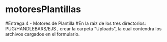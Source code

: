 # motoresPlantillas
#Entrega 4 - Motores de Plantilla
#En la raiz de los tres directorios: PUG/HANDLEBARS/EJS , crear la carpeta "Uploads", la cual contendra los archivos cargados en el formulario.
